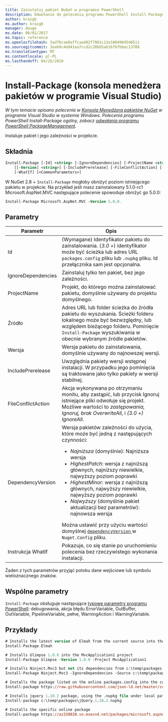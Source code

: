 ```yaml
---
title: Zainstaluj pakiet NuGet w programie PowerShell
description: Odwołanie do polecenia programu PowerShell Install-Package w konsoli Menedżera pakietów NuGet w programie Visual Studio.
author: kraigb
ms.author: kraigb
manager: douge
ms.date: 06/01/2017
ms.topic: reference
ms.openlocfilehash: 5adfbcae0affcaa402f7981c12e108490d546511
ms.sourcegitcommit: 3eab9c4dd41ea7ccd2c28bb5ab16f6fbbec13708
ms.translationtype: MT
ms.contentlocale: pl-PL
ms.lasthandoff: 04/26/2018
---
```

# <a name="install-package-package-manager-console-in-visual-studio"></a>Install-Package (konsola menedżera pakietów w programie Visual Studio)

*W tym temacie opisano polecenia w [Konsola Menedżera pakietów NuGet](package-manager-console.md) w programie Visual Studio w systemie Windows. Polecenia programu PowerShell Install-Package ogólny, zobacz [odwołania programu PowerShell PackageManagement](/powershell/module/packagemanagement/?view=powershell-6).*

Instaluje pakiet i jego zależności w projekcie.

## <a name="syntax"></a>Składnia

```ps
Install-Package [-Id] <string> [-IgnoreDependencies] [-ProjectName <string>] [[-Source] <string>] 
    [[-Version] <string>] [-IncludePrerelease] [-FileConflictAction] [-DependencyVersion]
    [-WhatIf] [<CommonParameters>]
```

W NuGet 2.8 + `Install-Package` mogłoby obniżyć poziom istniejącego pakietu w projekcie. Na przykład jeśli masz zainstalowany 5.1.0-rc1 Microsoft.AspNet.MVC następujące polecenie spowoduje obniżyć go 5.0.0:

```ps
Install-Package Microsoft.AspNet.MVC -Version 5.0.0.
```

## <a name="parameters"></a>Parametry

| Parametr | Opis |
| --- | --- |
| Id | (Wymagane) Identyfikator pakietu do zainstalowania. (*3.0 +*) identyfikator może być ścieżka lub adres URL `packages.config` pliku lub `.nupkg` pliku. Id przełącznika sam jest opcjonalna. |
| IgnoreDependencies | Zainstaluj tylko ten pakiet, bez jego zależności. |
| ProjectName | Projekt, do którego można zainstalować pakietu, domyślnie używany do projektu domyślnego. |
| Źródło | Adres URL lub folder ścieżka do źródła pakietu do wyszukania. Ścieżki folderu lokalnego może być bezwzględny, lub względem bieżącego folderu. Pominięcie `Install-Package` wyszukiwania w obecnie wybranym źródle pakietów. |
| Wersja | Wersja pakietu do zainstalowania, domyślnie używany do najnowszej wersji. |
| IncludePrerelease | Uwzględnia pakiety wersji wstępnej instalacji. W przypadku jego pominięcia są traktowane jako tylko pakiety w wersji stabilnej. |
| FileConflictAction | Akcja wykonywana po otrzymaniu monitu, aby zastąpić, lub przycisk Ignoruj istniejące pliki odwołuje się projekt. Możliwe wartości to *zastępowania, Ignoruj, brak OverwriteAll*, i *(3.0 +)* *IgnoreAll*. |
| DependencyVersion | Wersja pakietów zależności do użycia, które może być jedną z następujących czynności:<br/><ul><li>*Najniższa* (domyślnie): Najniższa wersja</li><li>*HighestPatch*: wersja z najniższą głównych, najniższy niewielkie, najwyższy poziom poprawki</li><li>*HighestMinor*: wersja z najniższą głównych, najwyższy niewielkie, najwyższy poziom poprawki</li><li>*Najwyższy* (domyślnie pakiet aktualizacji bez parametrów): najnowsza wersja</li></ul>Można ustawić przy użyciu wartości domyślnej [ `dependencyVersion` ](../reference/nuget-config-file.md#config-section) w `Nuget.Config` pliku. |
| Instrukcja WhatIf | Pokazuje, co się stanie po uruchomieniu polecenia bez rzeczywistego wykonania instalacji. |

Żaden z tych parametrów przyjąć potoku dane wejściowe lub symbolu wieloznacznego znaków.

## <a name="common-parameters"></a>Wspólne parametry

`Install-Package` obsługuje następujące [typowe parametry programu PowerShell](http://go.microsoft.com/fwlink/?LinkID=113216): debugowania, akcja błędu ErrorVariable, OutBuffer, OutVariable, PipelineVariable, pełne, WarningAction i WarningVariable.

## <a name="examples"></a>Przykłady

```ps
# Installs the latest version of Elmah from the current source into the default project
Install-Package Elmah

# Installs Glimpse 1.0.0 into the MvcApplication1 project
Install-Package Glimpse -Version 1.0.0 -Project MvcApplication1

# Installs Ninject.Mvc3 but not its dependencies from c:\temp\packages
Install-Package Ninject.Mvc3 -IgnoreDependencies -Source c:\temp\packages

# Installs the package listed on the online packages.config into the current project
Install-package https://raw.githubusercontent.com/json-ld.net/master/src/JsonLD/packages.config

# Installs jquery 1.10.2 package, using the .nupkg file under local path of c:\temp\packages
Install-package c:\temp\packages\jQuery.1.10.2.nupkg

# Installs the specific online package
Install-package https://az320820.vo.msecnd.net/packages/microsoft.aspnet.mvc.5.2.3.nupkg
```
